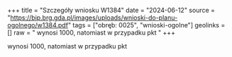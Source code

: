 +++
title = "Szczegóły wniosku W1384"
date = "2024-06-12"
source = "https://bip.brg.gda.pl/images/uploads/wnioski-do-planu-ogolnego/w1384.pdf"
tags = ["obręb: 0025", "wnioski-ogolne"]
geolinks = []
raw = " wynosi 1000, natomiast w przypadku pkt "
+++

 wynosi 1000, natomiast w przypadku pkt 


